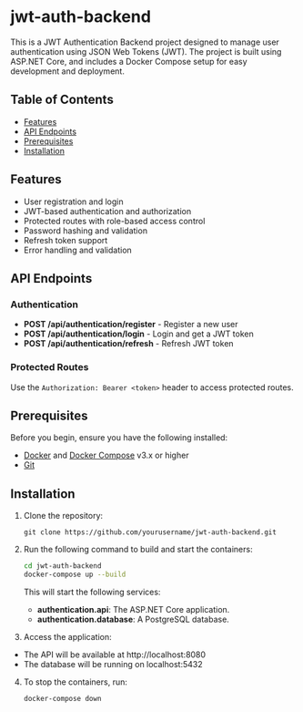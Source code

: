 # jwt-auth-backend

This is a JWT Authentication Backend project designed to manage user authentication using JSON Web Tokens (JWT). The project is built using ASP.NET Core, and includes a Docker Compose setup for easy development and deployment.

## Table of Contents

- [Features](#features)
- [API Endpoints](#api-endpoints)
- [Prerequisites](#prerequisites)
- [Installation](#installation)

## Features

- User registration and login
- JWT-based authentication and authorization
- Protected routes with role-based access control
- Password hashing and validation
- Refresh token support
- Error handling and validation

## API Endpoints

### Authentication

- **POST /api/authentication/register** - Register a new user
- **POST /api/authentication/login** - Login and get a JWT token
- **POST /api/authentication/refresh** - Refresh JWT token

### Protected Routes

Use the `Authorization: Bearer <token>` header to access protected routes.

## Prerequisites

Before you begin, ensure you have the following installed:

- [Docker](https://www.docker.com/) and [Docker Compose](https://docs.docker.com/compose/) v3.x or higher
- [Git](https://git-scm.com/)

## Installation

1. Clone the repository:
   ```
   git clone https://github.com/yourusername/jwt-auth-backend.git
   ```

2. Run the following command to build and start the containers:

    ```bash
    cd jwt-auth-backend
    docker-compose up --build
    ```

    This will start the following services:
    - **authentication.api**: The ASP.NET Core application.
    - **authentication.database**: A PostgreSQL database.
    
3. Access the application:
- The API will be available at http://localhost:8080
- The database will be running on localhost:5432

4. To stop the containers, run:

    ```bash
    docker-compose down
    ```
